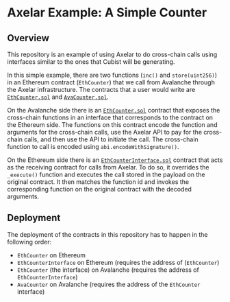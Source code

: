 # Axelar Example: A Simple Counter

## Overview

This repository is an example of using Axelar to do cross-chain calls using
interfaces similar to the ones that Cubist will be generating.

In this simple example, there are two functions (`inc()` and `store(uint256)`)
in an Ethereum contract (`EthCounter`) that we call from Avalanche through the
Axelar infrastructure. The contracts that a user would write are
[`EthCounter.sol`](contracts/ethereum/EthCounter.sol) and
[`AvaCounter.sol`](contracts/avalanche/AvaCounter.sol).

On the Avalanche side there is an
[`EthCounter.sol`](contracts/avalanche/EthCounter.sol) contract that exposes
the cross-chain functions in an interface that corresponds to the contract on
the Ethereum side. The functions on this contract encode the function and
arguments for the cross-chain calls, use the Axelar API to pay for the
cross-chain calls, and then use the API to initiate the call. The cross-chain
function to call is encoded using `abi.encodeWithSignature()`.

On the Ethereum side there is an
[`EthCounterInterface.sol`](contracts/ethereum/EthCounterInterface.sol)
contract that acts as the receiving contract for calls from Axelar. To do so,
it overrides the `_execute()` function and executes the call stored in the
payload on the original contract. It then matches the function id and invokes
the corresponding function on the original contract with the decoded arguments.


## Deployment

The deployment of the contracts in this repository has to happen in the
following order:

- `EthCounter` on Ethereum
- `EthCounterInterface` on Ethereum (requires the address of
  (`EthCounter`)
- `EthCounter` (the interface) on Avalanche (requires the address of
  `EthCounterInterface`)
- `AvaCounter` on Avalanche (requires the address of the `EthCounter`
  interface)
